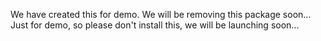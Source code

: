 We have created this for demo.
We will be removing this package soon...
Just for demo, so please don't install this, we will be launching soon...